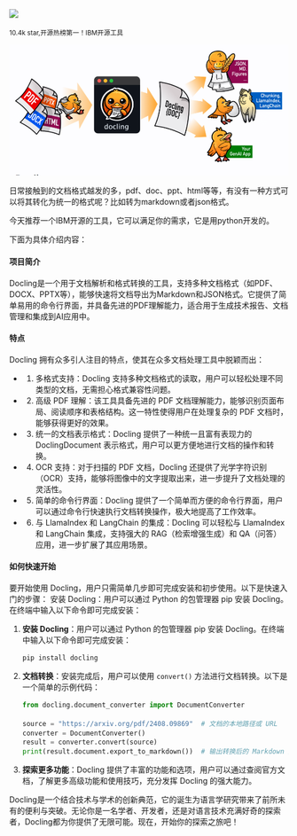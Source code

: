 <img src="/assets/image/241124-docling.png">

<small>10.4k star,开源热榜第一！IBM开源工具</small>

![](241125-docling.png)

日常接触到的文档格式越发的多，pdf、doc、ppt、html等等，有没有一种方式可以将其转化为统一的格式呢？比如转为markdown或者json格式。

今天推荐一个IBM开源的工具，它可以满足你的需求，它是用python开发的。

下面为具体介绍内容：
#### **项目简介**

Docling是一个用于文档解析和格式转换的工具，支持多种文档格式（如PDF、DOCX、PPTX等），能够快速将文档导出为Markdown和JSON格式。它提供了简单易用的命令行界面，并具备先进的PDF理解能力，适合用于生成技术报告、文档管理和集成到AI应用中。

#### **特点**

Docling 拥有众多引人注目的特点，使其在众多文档处理工具中脱颖而出：
- 1. 多格式支持：Docling 支持多种文档格式的读取，用户可以轻松处理不同类型的文档，无需担心格式兼容性问题。
  
- 2. 高级 PDF 理解：该工具具备先进的 PDF 文档理解能力，能够识别页面布局、阅读顺序和表格结构。这一特性使得用户在处理复杂的 PDF 文档时，能够获得更好的效果。
  
- 3. 统一的文档表示格式：Docling 提供了一种统一且富有表现力的 DoclingDocument 表示格式，用户可以更方便地进行文档的操作和转换。
  
- 4. OCR 支持：对于扫描的 PDF 文档，Docling 还提供了光学字符识别（OCR）支持，能够将图像中的文字提取出来，进一步提升了文档处理的灵活性。
  
- 5. 简单的命令行界面：Docling 提供了一个简单而方便的命令行界面，用户可以通过命令行快速执行文档转换操作，极大地提高了工作效率。
  
- 6. 与 LlamaIndex 和 LangChain 的集成：Docling 可以轻松与 LlamaIndex 和 LangChain 集成，支持强大的 RAG（检索增强生成）和 QA（问答）应用，进一步扩展了其应用场景。

#### **如何快速开始**

要开始使用 Docling，用户只需简单几步即可完成安装和初步使用。以下是快速入门的步骤：
安装 Docling：用户可以通过 Python 的包管理器 pip 安装 Docling。在终端中输入以下命令即可完成安装：


1. **安装 Docling**：用户可以通过 Python 的包管理器 pip 安装 Docling。在终端中输入以下命令即可完成安装：

   ```bash
   pip install docling
   ```


2. **文档转换**：安装完成后，用户可以使用 `convert()` 方法进行文档转换。以下是一个简单的示例代码：

   ```python
   from docling.document_converter import DocumentConverter

   source = "https://arxiv.org/pdf/2408.09869"  # 文档的本地路径或 URL
   converter = DocumentConverter()
   result = converter.convert(source)
   print(result.document.export_to_markdown())  # 输出转换后的 Markdown 文档
   ```


3. **探索更多功能**：Docling 提供了丰富的功能和选项，用户可以通过查阅官方文档，了解更多高级功能和使用技巧，充分发挥 Docling 的强大能力。

Docling是一个结合技术与学术的创新典范，它的诞生为语言学研究带来了前所未有的便利与突破。无论你是一名学者、开发者，还是对语言技术充满好奇的探索者，Docling都为你提供了无限可能。现在，开始你的探索之旅吧！